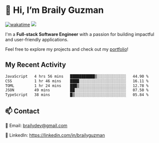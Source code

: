 # 👋 Hi, I’m Braily Guzman
[![wakatime](https://wakatime.com/badge/user/78b9a827-5162-4c58-9330-4ea970cf6de4.svg)](https://wakatime.com/@78b9a827-5162-4c58-9330-4ea970cf6de4)
![](https://komarev.com/ghpvc/?username=brailyguzman)

I'm a **Full-stack Software Engineer** with a passion for building impactful and user-friendly applications.

Feel free to explore my projects and check out my [portfolio](https://braily.dev)!


## My Recent Activity
<!--START_SECTION:waka-->

```txt
JavaScript   4 hrs 56 mins   ███████████▒░░░░░░░░░░░░░   44.90 %
CSS          1 hr 46 mins    ████░░░░░░░░░░░░░░░░░░░░░   16.11 %
TOML         1 hr 24 mins    ███▒░░░░░░░░░░░░░░░░░░░░░   12.78 %
JSON         49 mins         ██░░░░░░░░░░░░░░░░░░░░░░░   07.50 %
TypeScript   38 mins         █▒░░░░░░░░░░░░░░░░░░░░░░░   05.84 %
```

<!--END_SECTION:waka-->

## 📫 Contact
📧 Email: brailydev@gmail.com

🔗 LinkedIn: https://linkedin.com/in/brailyguzman
